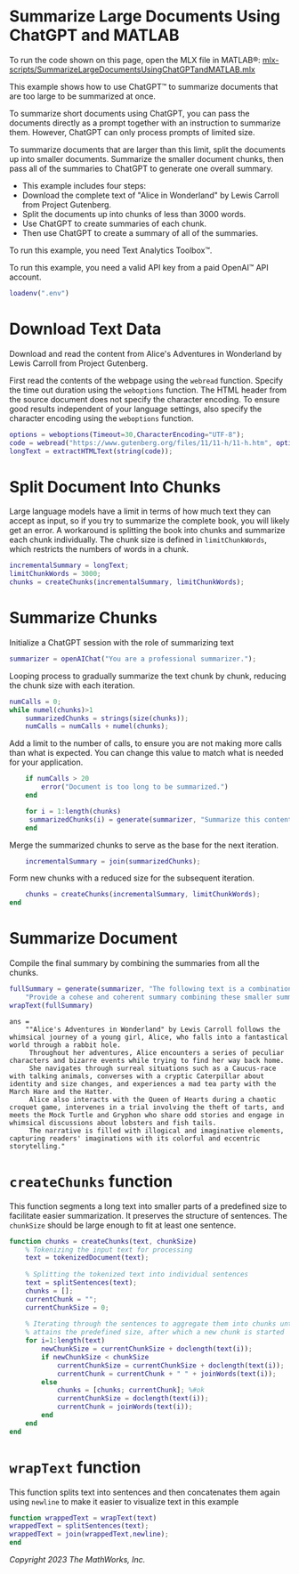 
# Summarize Large Documents Using ChatGPT and MATLAB

To run the code shown on this page, open the MLX file in MATLAB®: [mlx-scripts/SummarizeLargeDocumentsUsingChatGPTandMATLAB.mlx](mlx-scripts/SummarizeLargeDocumentsUsingChatGPTandMATLAB.mlx) 

This example shows how to use ChatGPT™ to summarize documents that are too large to be summarized at once.


To summarize short documents using ChatGPT, you can pass the documents directly as a prompt together with an instruction to summarize them. However, ChatGPT can only process prompts of limited size.


To summarize documents that are larger than this limit, split the documents up into smaller documents. Summarize the smaller document chunks, then pass all of the summaries to ChatGPT to generate one overall summary.

-  This example includes four steps: 
-  Download the complete text of "Alice in Wonderland" by Lewis Carroll from Project Gutenberg. 
-  Split the documents up into chunks of less than 3000 words.  
-  Use ChatGPT to create summaries of each chunk. 
-  Then use ChatGPT to create a summary of all of the summaries.  

To run this example, you need Text Analytics Toolbox™.


To run this example, you need a valid API key from a paid OpenAI™ API account.

```matlab
loadenv(".env")
```
# Download Text Data

Download and read the content from Alice's Adventures in Wonderland by Lewis Carroll from Project Gutenberg.


First read the contents of the webpage using the `webread` function. Specify the time out duration using the `weboptions` function. The HTML header from the source document does not specify the character encoding. To ensure good results independent of your language settings, also specify the character encoding using the `weboptions` function.

```matlab
options = weboptions(Timeout=30,CharacterEncoding="UTF-8");
code = webread("https://www.gutenberg.org/files/11/11-h/11-h.htm", options);
longText = extractHTMLText(string(code));
```
# Split Document Into Chunks

Large language models have a limit in terms of how much text they can accept as input, so if you try to summarize the complete book, you will likely get an error. A workaround is splitting the book into chunks and summarize each chunk individually. The chunk size is defined in `limitChunkWords`, which restricts the numbers of words in a chunk.

```matlab
incrementalSummary = longText;
limitChunkWords = 3000;
chunks = createChunks(incrementalSummary, limitChunkWords);
```
# Summarize Chunks

Initialize a ChatGPT session with the role of summarizing text

```matlab
summarizer = openAIChat("You are a professional summarizer.");
```

Looping process to gradually summarize the text chunk by chunk, reducing the chunk size with each iteration. 

```matlab
numCalls = 0;
while numel(chunks)>1
    summarizedChunks = strings(size(chunks));
    numCalls = numCalls + numel(chunks);
```

Add a limit to the number of calls, to ensure you are not making more calls than what is expected. You can change this value to match what is needed for your application.

```matlab
    if numCalls > 20
        error("Document is too long to be summarized.")
    end

    for i = 1:length(chunks)
     summarizedChunks(i) = generate(summarizer, "Summarize this content:" + newline + chunks(i));     
    end 
```

Merge the summarized chunks to serve as the base for the next iteration.

```matlab
    incrementalSummary = join(summarizedChunks);
```

Form new chunks with a reduced size for the subsequent iteration.

```matlab
    chunks = createChunks(incrementalSummary, limitChunkWords);
end
```
# Summarize Document

Compile the final summary by combining the summaries from all the chunks.

```matlab
fullSummary = generate(summarizer, "The following text is a combination of summaries. " + ...
    "Provide a cohese and coherent summary combining these smaller summaries, preserving as much information as possible:" + newline + incrementalSummary);
wrapText(fullSummary)
```

```matlabTextOutput
ans = 
    ""Alice's Adventures in Wonderland" by Lewis Carroll follows the whimsical journey of a young girl, Alice, who falls into a fantastical world through a rabbit hole.
     Throughout her adventures, Alice encounters a series of peculiar characters and bizarre events while trying to find her way back home.
     She navigates through surreal situations such as a Caucus-race with talking animals, converses with a cryptic Caterpillar about identity and size changes, and experiences a mad tea party with the March Hare and the Hatter.
     Alice also interacts with the Queen of Hearts during a chaotic croquet game, intervenes in a trial involving the theft of tarts, and meets the Mock Turtle and Gryphon who share odd stories and engage in whimsical discussions about lobsters and fish tails.
     The narrative is filled with illogical and imaginative elements, capturing readers' imaginations with its colorful and eccentric storytelling."

```

# `createChunks` function

This function segments a long text into smaller parts of a predefined size to facilitate easier summarization. It preserves the structure of sentences. The `chunkSize` should be large enough to fit at least one sentence.

```matlab
function chunks = createChunks(text, chunkSize)
    % Tokenizing the input text for processing
    text = tokenizedDocument(text);
    
    % Splitting the tokenized text into individual sentences
    text = splitSentences(text);
    chunks = [];
    currentChunk = "";
    currentChunkSize = 0;
    
    % Iterating through the sentences to aggregate them into chunks until the chunk 
    % attains the predefined size, after which a new chunk is started
    for i=1:length(text)
        newChunkSize = currentChunkSize + doclength(text(i));
        if newChunkSize < chunkSize
            currentChunkSize = currentChunkSize + doclength(text(i));
            currentChunk = currentChunk + " " + joinWords(text(i));
        else
            chunks = [chunks; currentChunk]; %#ok
            currentChunkSize = doclength(text(i));
            currentChunk = joinWords(text(i));
        end
    end
end
```
# `wrapText` function

This function splits text into sentences and then concatenates them again using `newline` to make it easier to visualize text in this example

```matlab
function wrappedText = wrapText(text)
wrappedText = splitSentences(text);
wrappedText = join(wrappedText,newline);
end
```

*Copyright 2023 The MathWorks, Inc.*

